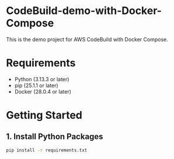 # CodeBuild-demo-with-Docker-Compose
This is the demo project for AWS CodeBuild with Docker Compose.

# Requirements

- Python (3.13.3 or later)
- pip (25.1.1 or later)
- Docker (28.0.4 or later)

# Getting Started

## 1. Install Python Packages

```bash
pip install -r requirements.txt
```
